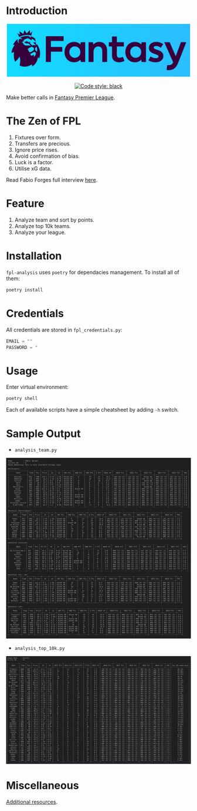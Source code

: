 # Introduction
<p align="center">
  <img src="image/banner.png" width="500">
</p>

<p align="center">
  <a href="https://github.com/psf/black"><img alt="Code style: black" src="https://img.shields.io/badge/code%20style-black-000000.svg"></a>
</p>

Make better calls in [Fantasy Premier League](https://fantasy.premierleague.com/). 

# The Zen of FPL
1. Fixtures over form.
2. Transfers are precious. 
3. Ignore price rises.
4. Avoid confirmation of bias.
5. Luck is a factor.
6. Utilise xG data.

Read Fabio Forges full interview [here](https://fantasyfootballcommunity.com/tips-from-the-worlds-best-fpl-manager/).

# Feature
1. Analyze team and sort by points.
2. Analyze top 10k teams.
3. Analyze your league.

# Installation
`fpl-analysis` uses `poetry` for dependacies management. To install all of them:
```bash
poetry install
```

# Credentials
All credentials are stored in `fpl_credentials.py`:
```python
EMAIL = ""
PASSWORD = "
```

# Usage
Enter virtual environment:
```bash
poetry shell
```

Each of available scripts have a simple cheatsheet by adding `-h` switch.

# Sample Output
* `analysis_team.py`
<p align="center">
  <img src="image/analysis_team_sample.png" width="1000">
</p>

* `analysis_top_10k.py`
<p align="center">
  <img src="image/analysis_top_10k_sample.png" width="1000">
</p>

# Miscellaneous
[Additional resources](https://fplform.com/fpl-resources#fpl-data-tools).
